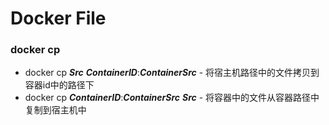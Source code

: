 # Docker File

### docker cp
* docker cp ***Src*** ***ContainerID***:***ContainerSrc*** - 将宿主机路径中的文件拷贝到容器id中的路径下
* docker cp ***ContainerID***:***ContainerSrc*** ***Src*** - 将容器中的文件从容器路径中复制到宿主机中
